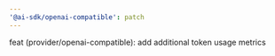 ```yaml
---
'@ai-sdk/openai-compatible': patch
---
```


feat (provider/openai-compatible): add additional token usage metrics

